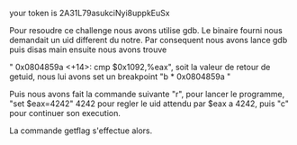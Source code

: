 your token is 2A31L79asukciNyi8uppkEuSx

Pour resoudre ce challenge nous avons utilise gdb.
Le binaire fourni nous demandait un uid different du notre.
Par consequent nous avons lance gdb puis disas main ensuite nous avons trouve

" 0x0804859a <+14>: cmp    $0x1092,%eax", soit la valeur de retour de getuid,
nous lui avons set un breakpoint "b * 0x0804859a "

Puis nous avons fait la commande suivante "r", pour lancer le programme, 
"set $eax=4242" 4242 pour regler le uid attendu par $eax a 4242, puis "c" pour continuer son execution.

La commande getflag s'effectue alors.
